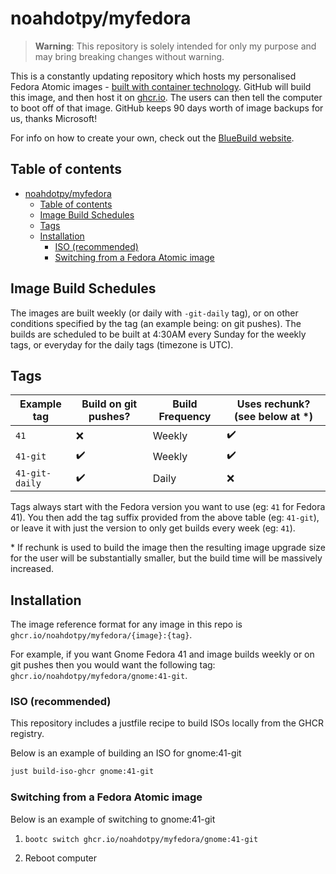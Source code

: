 # noahdotpy/myfedora

> **Warning**: This repository is solely intended for only my purpose and may bring breaking changes without warning.

This is a constantly updating repository which hosts my personalised Fedora Atomic images - [built with container technology](https://containers.github.io/bootable/).
GitHub will build this image, and then host it on [ghcr.io](https://github.com/features/packages).
The users can then tell the computer to boot off of that image.
GitHub keeps 90 days worth of image backups for us, thanks Microsoft!

For info on how to create your own, check out the [BlueBuild website](https://blue-build.org).

## Table of contents

- [noahdotpy/myfedora](#noahdotpymyfedora)
  - [Table of contents](#table-of-contents)
  - [Image Build Schedules](#image-build-schedules)
  - [Tags](#tags)
  - [Installation](#installation)
    - [ISO (recommended)](#iso-recommended)
    - [Switching from a Fedora Atomic image](#switching-from-a-fedora-atomic-image)

## Image Build Schedules

The images are built weekly (or daily with `-git-daily` tag), or on other conditions specified by the tag (an example being: on git pushes). The builds are scheduled to be built at 4:30AM every Sunday for the weekly tags, or everyday for the daily tags (timezone is UTC).

## Tags

| Example tag         | Build on git pushes? | Build Frequency | Uses rechunk? (see below at *) |
| ------------------- | -------------------- | --------------- | ------------------------------ |
| `41`                | ❌                    | Weekly          | ✔️                             |
| `41-git`            | ✔️                   | Weekly          | ✔️                             |
| `41-git-daily`      | ✔️                   | Daily           | ❌                              |

Tags always start with the Fedora version you want to use (eg: `41` for Fedora 41). You then add the tag suffix provided from the above table (eg: `41-git`), or leave it with just the version to only get builds every week (eg: `41`).

\* If rechunk is used to build the image then the resulting image upgrade size for the user will be substantially smaller, but the build time will be massively increased.

## Installation

The image reference format for any image in this repo is `ghcr.io/noahdotpy/myfedora/{image}:{tag}`.

For example, if you want Gnome Fedora 41 and image builds weekly or on git pushes then you would want the following tag:
`ghcr.io/noahdotpy/myfedora/gnome:41-git`.

### ISO (recommended)

This repository includes a justfile recipe to build ISOs locally from the GHCR registry.

Below is an example of building an ISO for gnome:41-git

```bash
just build-iso-ghcr gnome:41-git
```

### Switching from a Fedora Atomic image

Below is an example of switching to gnome:41-git

1. `bootc switch ghcr.io/noahdotpy/myfedora/gnome:41-git`

2. Reboot computer
